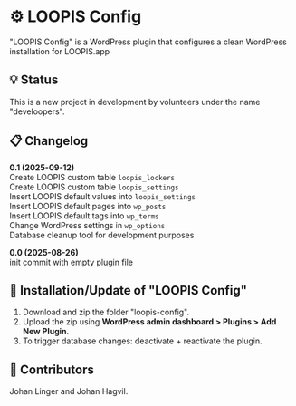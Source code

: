 # ⚙ LOOPIS Config

"LOOPIS Config" is a WordPress plugin that configures a clean WordPress installation for LOOPIS.app<br>

## 💡 Status
This is a new project in development by volunteers under the name "develoopers".<br>

## 📋 Changelog

**0.1 (2025-09-12)**<br>
Create LOOPIS custom table `loopis_lockers`<br>
Create LOOPIS custom table `loopis_settings`<br>
Insert LOOPIS default values into `loopis_settings`<br>
Insert LOOPIS default pages into `wp_posts`<br>
Insert LOOPIS default tags into `wp_terms`<br>
Change WordPress settings in `wp_options`<br>
Database cleanup tool for development purposes<br>

**0.0 (2025-08-26)**<br>
init commit with empty plugin file<br>


## 💾 Installation/Update of "LOOPIS Config"

1. Download and zip the folder "loopis-config".
2. Upload the zip using **WordPress admin dashboard > Plugins > Add New Plugin**.
3. To trigger database changes: deactivate + reactivate the plugin.

## 👤 Contributors
Johan Linger and Johan Hagvil.<br>